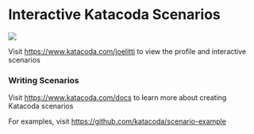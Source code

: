 # Interactive Katacoda Scenarios

[![](http://shields.katacoda.com/katacoda/joelitti/count.svg)](https://www.katacoda.com/joelitti "Get your profile on Katacoda.com")

Visit https://www.katacoda.com/joelitti to view the profile and interactive scenarios

### Writing Scenarios
Visit https://www.katacoda.com/docs to learn more about creating Katacoda scenarios

For examples, visit https://github.com/katacoda/scenario-example

